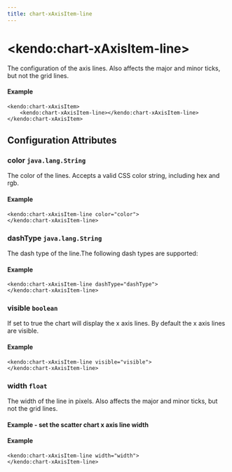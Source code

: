 ```yaml
---
title: chart-xAxisItem-line
---
```


# \<kendo:chart-xAxisItem-line\>

The configuration of the axis lines. Also affects the major and minor ticks, but not the grid lines.

#### Example
    <kendo:chart-xAxisItem>
        <kendo:chart-xAxisItem-line></kendo:chart-xAxisItem-line>
    </kendo:chart-xAxisItem>

## Configuration Attributes

### color `java.lang.String`

The color of the lines. Accepts a valid CSS color string, including hex and rgb.

#### Example
    <kendo:chart-xAxisItem-line color="color">
    </kendo:chart-xAxisItem-line>

### dashType `java.lang.String`

The dash type of the line.The following dash types are supported:

#### Example
    <kendo:chart-xAxisItem-line dashType="dashType">
    </kendo:chart-xAxisItem-line>

### visible `boolean`

If set to true the chart will display the x axis lines. By default the x axis lines are visible.

#### Example
    <kendo:chart-xAxisItem-line visible="visible">
    </kendo:chart-xAxisItem-line>

### width `float`

The width of the line in pixels. Also affects the major and minor ticks, but not the grid lines.
#### Example - set the scatter chart x axis line width

#### Example
    <kendo:chart-xAxisItem-line width="width">
    </kendo:chart-xAxisItem-line>

